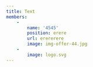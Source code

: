 ```yaml
---
title: Text
members:
    -
        name: '4545'
        position: erere
        url: erererere
        image: img-offer-44.jpg
    -
        image: logo.svg
---
```


